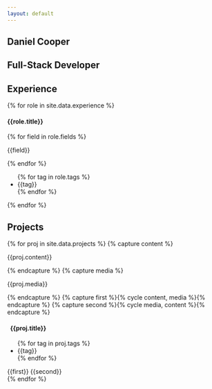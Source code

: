 ```yaml
---
layout: default
---
```

<section id="hero">
	<div class="container">		
		<h1>Daniel Cooper</h1>
		<h2>Full-Stack Developer</h2>
		<h3>
		<i class="fa-solid fa-code" aria-hidden="true"></i>
		<i class="fa-solid fa-database" aria-hidden="true"></i>
		<i class="fa-solid fa-link" aria-hidden="true"></i>
		</h3>
	</div>
</section>
<section class="experience" id="roles">
	<div class="container">
		<h2>Experience</h2>
		<i class="fa-solid fa-chevron-up timeline-point" aria-hidden="true"></i>
		{% for role in site.data.experience %}
		<div class="role {{role.div_class}}">
			<h4>{{role.title}}</h4>
			{% for field in role.fields %}
			<p>{{field}}</p>
			{% endfor %}
			<ul class="tags">
			{% for tag in role.tags %}
				<li>{{tag}}</li>
			{% endfor %}
			</ul>
		</div>
		{% endfor %}
		<i class="fa-solid fa-circle-notch timeline-point timeline-bottom" aria-hidden="true"></i>
	</div>
</section>
<section class="off portfolio" id="projects">
	<h2>Projects</h2>
	{% for proj in site.data.projects %}
		{% capture content %} 
			<div class="column half">
				<p>{{proj.content}}</p>
			</div>{% endcapture %}
		{% capture media %}<div class="column half">
				<p>{{proj.media}}</p>
			</div> {% endcapture %}
		{% capture first %}{% cycle content, media %}{% endcapture %}
		{% capture second %}{% cycle media, content %}{% endcapture %}
		<div class="project container">
			<h4><i class="fa {{proj.icon}}" aria-hidden="true"></i>&nbsp; {{proj.title}}</h4>
			<ul class="tags">
			{% for tag in proj.tags %}
				<li>{{tag}}</li>
			{% endfor %}
			</ul>
			{{first}}
			{{second}}
		</div>
	{% endfor %}
</section>